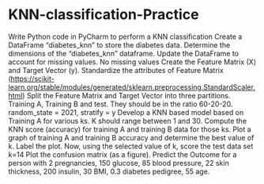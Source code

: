 # KNN-classification-Practice
Write Python code in PyCharm to perform a KNN classification 
Create a DataFrame “diabetes_knn” to store the diabetes data.
Determine the dimensions of the “diabetes_knn” dataframe.
Update the DataFrame to account for missing values.
No missing values
Create the Feature Matrix (X) and Target Vector (y).
Standardize the attributes of Feature Matrix (https://scikit-learn.org/stable/modules/generated/sklearn.preprocessing.StandardScaler.html)
Split the Feature Matrix and Target Vector into three partitions. Training A, Training B and test. They should be in the ratio 60-20-20. random_state = 2021, stratify = y
Develop a KNN based model based on Training A for various ks. K should range between 1 and 30.
Compute the KNN score (accuracy) for training A and training B data for those ks.
Plot a graph of training A and training B accuracy and determine the best value of k. Label the plot.
Now, using the selected value of k, score the test data set k=14
Plot the confusion matrix (as a figure).
Predict the Outcome for a person with 2 pregnancies, 150 glucose, 85 blood pressure, 22 skin thickness, 200 insulin, 30 BMI, 0.3 diabetes pedigree, 55 age.

